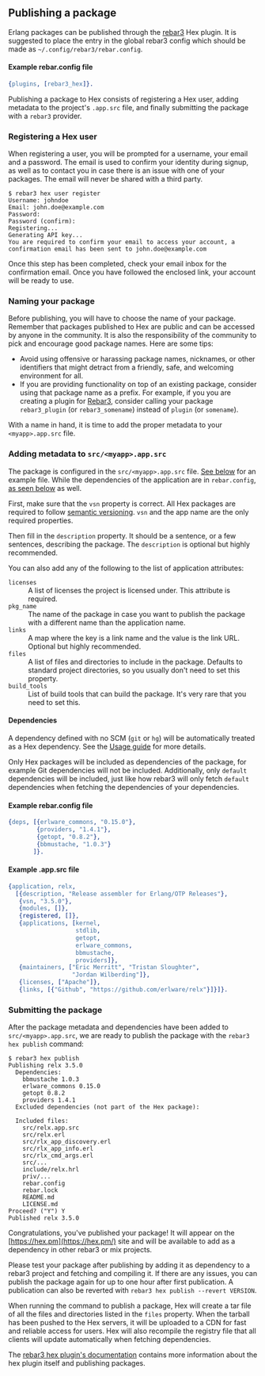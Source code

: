 ## Publishing a package

Erlang packages can be published through the [rebar3](http://rebar3.org) Hex plugin. It is suggested to place the entry in the global rebar3 config which should be made as `~/.config/rebar3/rebar.config`.

#### Example rebar.config file

```erlang
{plugins, [rebar3_hex]}.
```

Publishing a package to Hex consists of registering a Hex user, adding metadata to the project's `.app.src` file, and finally submitting the package with a `rebar3` provider.

### Registering a Hex user

When registering a user, you will be prompted for a username, your email and a password. The email is used to confirm your identity during signup, as well as to contact you in case there is an issue with one of your packages. The email will never be shared with a third party.

```nohighlight
$ rebar3 hex user register
Username: johndoe
Email: john.doe@example.com
Password:
Password (confirm):
Registering...
Generating API key...
You are required to confirm your email to access your account, a confirmation email has been sent to john.doe@example.com

```

Once this step has been completed, check your email inbox for the confirmation email. Once you have followed the enclosed link, your account will be ready to use.

### Naming your package

Before publishing, you will have to choose the name of your package. Remember that packages published to Hex are public and can be accessed by anyone in the community. It is also the responsibility of the community to pick and encourage good package names. Here are some tips:

* Avoid using offensive or harassing package names, nicknames, or other identifiers that might detract from a friendly, safe, and welcoming environment for all.
* If you are providing functionality on top of an existing package, consider using that package name as a prefix. For example, if you you are creating a plugin for [Rebar3](https://github.com/erlang/rebar3), consider calling your package `rebar3_plugin` (or `rebar3_somename`) instead of `plugin` (or `somename`).

With a name in hand, it is time to add the proper metadata to your `<myapp>.app.src` file.

### Adding metadata to `src/<myapp>.app.src`

The package is configured in the `src/<myapp>.app.src` file. [See below](#example-app-src-file) for an example file. While the dependencies of the application are in `rebar.config`, [as seen below](#example-rebar-config-file) as well.

First, make sure that the `vsn` property is correct. All Hex packages are required to follow [semantic versioning](http://semver.org/). `vsn` and the app name are the only required properties.

Then fill in the `description` property. It should be a sentence, or a few sentences, describing the package. The `description` is optional but highly recommended.

You can also add any of the following to the list of application attributes:


<dl class="dl-horizontal">
  <dt><code>licenses</code></dt>
  <dd>A list of licenses the project is licensed under. This attribute is required.</dd>
  <dt><code>pkg_name</code></dt>
  <dd>The name of the package in case you want to publish the package with a different name than the application name.</dd>
  <dt><code>links</code></dt>
  <dd>A map where the key is a link name and the value is the link URL. Optional but highly recommended.</dd>
  <dt><code>files</code></dt>
  <dd>A list of files and directories to include in the package. Defaults to standard project directories, so you usually don't need to set this property.</dd>
  <dt><code>build_tools</code></dt>
  <dd>List of build tools that can build the package. It's very rare that you need to set this.</dd>
</dl>

#### Dependencies

A dependency defined with no SCM (`git` or `hg`) will be automatically treated as a Hex dependency. See the [Usage guide](/docs/rebar3_usage) for more details.

Only Hex packages will be included as dependencies of the package, for example Git dependencies will not be included. Additionally, only `default` dependencies will be included, just like how rebar3 will only fetch `default` dependencies when fetching the dependencies of your dependencies.

<a id="example-rebar-config-file"></a>

#### Example rebar.config file

```erlang
{deps, [{erlware_commons, "0.15.0"},
        {providers, "1.4.1"},
        {getopt, "0.8.2"},
        {bbmustache, "1.0.3"}
       ]}.

```

<a id="example-app-src-file"></a>

#### Example <myapp>.app.src file

```erlang
{application, relx,
  [{description, "Release assembler for Erlang/OTP Releases"},
   {vsn, "3.5.0"},
   {modules, []},
   {registered, []},
   {applications, [kernel,
                   stdlib,
                   getopt,
                   erlware_commons,
                   bbmustache,
                   providers]},
   {maintainers, ["Eric Merritt", "Tristan Sloughter",
                  "Jordan Wilberding"]},
   {licenses, ["Apache"]},
   {links, [{"Github", "https://github.com/erlware/relx"}]}]}.

```

### Submitting the package

After the package metadata and dependencies have been added to `src/<myapp>.app.src`, we are ready to publish the package with the `rebar3 hex publish` command:

```nohighlight
$ rebar3 hex publish
Publishing relx 3.5.0
  Dependencies:
    bbmustache 1.0.3
    erlware_commons 0.15.0
    getopt 0.8.2
    providers 1.4.1
  Excluded dependencies (not part of the Hex package):

  Included files:
    src/relx.app.src
    src/relx.erl
    src/rlx_app_discovery.erl
    src/rlx_app_info.erl
    src/rlx_cmd_args.erl
    src/...
    include/relx.hrl
    priv/...
    rebar.config
    rebar.lock
    README.md
    LICENSE.md
Proceed? ("Y") Y
Published relx 3.5.0

```

Congratulations, you've published your package! It will appear on the [https://hex.pm](https://hex.pm/) site and will be available to add as a dependency in other rebar3 or mix projects.

Please test your package after publishing by adding it as dependency to a rebar3 project and fetching and compiling it. If there are any issues, you can publish the package again for up to one hour after first publication. A publication can also be reverted with `rebar3 hex publish --revert VERSION`.

When running the command to publish a package, Hex will create a tar file of all the files and directories listed in the `files` property. When the tarball has been pushed to the Hex servers, it will be uploaded to a CDN for fast and reliable access for users. Hex will also recompile the registry file that all clients will update automatically when fetching dependencies.

The [rebar3 hex plugin's documentation](http://www.rebar3.org/v3.0/docs/hex-package-management) contains more information about the hex plugin itself and publishing packages.
